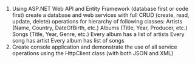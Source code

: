1. Using ASP.NET Web API and Entity Framework (database first or code first) create a database and web services with full CRUD (create, read, update, delete) operations for hierarchy of following classes:
Artists (Name, Country, DateOfBirth, etc.)
Albums (Title, Year, Producer, etc.)
Songs (Title, Year, Genre, etc.)
Every album has a list of artists
Every song has artist
Every album has list of songs
2. Create console application and demonstrate the use of all service operations using the HttpClient class (with both JSON and XML)
